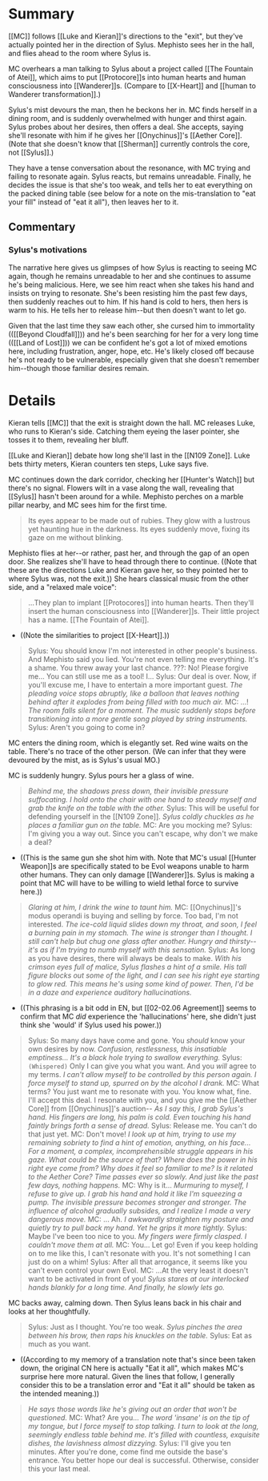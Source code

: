 # Summary
[[MC]] follows [[Luke and Kieran]]'s directions to the "exit", but they've actually pointed her in the direction of Sylus. Mephisto sees her in the hall, and flies ahead to the room where Sylus is.

MC overhears a man talking to Sylus about a project called [[The Fountain of Atei]], which aims to put [[Protocore]]s into human hearts and human consciousness into [[Wanderer]]s. (Compare to [[X-Heart]] and [[human to Wanderer transformation]].)

Sylus's mist devours the man, then he beckons her in. MC finds herself in a dining room, and is suddenly overwhelmed with hunger and thirst again. Sylus probes about her desires, then offers a deal. She accepts, saying she'll resonate with him if he gives her [[Onychinus]]'s [[Aether Core]]. (Note that she doesn't know that [[Sherman]] currently controls the core, not [[Sylus]].)

They have a tense conversation about the resonance, with MC trying and failing to resonate again. Sylus reacts, but remains unreadable. Finally, he decides the issue is that she's too weak, and tells her to eat everything on the packed dining table (see below for a note on the mis-translation to "eat your fill" instead of "eat it all"), then leaves her to it.

## Commentary

### Sylus's motivations
The narrative here gives us glimpses of how Sylus is reacting to seeing MC again, though he remains unreadable to her and she continues to assume he's being malicious. Here, we see him react when she takes his hand and insists on trying to resonate. She's been resisting him the past few days, then suddenly reaches out to him. If his hand is cold to hers, then hers is warm to his. He tells her to release him--but then doesn't want to let go.

Given that the last time they saw each other, she cursed him to immortality (([[Beyond Cloudfall]])) and he's been searching for her for a very long time (([[Land of Lost]])) we can be confident he's got a lot of mixed emotions here, including frustration, anger, hope, etc. He's likely closed off because he's not ready to be vulnerable, especially given that she doesn't remember him--though those familiar desires remain.

# Details
Kieran tells [[MC]] that the exit is straight down the hall. MC releases Luke, who runs to Kieran's side. Catching them eyeing the laser pointer, she tosses it to them, revealing her bluff.

[[Luke and Kieran]] debate how long she'll last in the [[N109 Zone]]. Luke bets thirty meters, Kieran counters ten steps, Luke says five.

MC continues down the dark corridor, checking her [[Hunter's Watch]] but there's no signal. Flowers wilt in a vase along the wall, revealing that [[Sylus]] hasn't been around for a while. Mephisto perches on a marble pillar nearby, and MC sees him for the first time.
> Its eyes appear to be made out of rubies. They glow with a lustrous yet haunting hue in the darkness. Its eyes suddenly move, fixing its gaze on me without blinking.

Mephisto flies at her--or rather, past her, and through the gap of an open door. She realizes she'll have to head through there to continue. ((Note that these are the directions Luke and Kieran gave her, so they pointed her to where Sylus was, not the exit.)) She hears classical music from the other side, and a "relaxed male voice":
> ...They plan to implant [[Protocores]] into human hearts. Then they'll insert the human consciousness into [[Wanderer]]s. Their little project has a name. [[The Fountain of Atei]].
* ((Note the similarities to project [[X-Heart]].))

> Sylus: You should know I'm not interested in other people's business. And Mephisto said you lied. You're not even telling me everything. It's a shame. You threw away your last chance.
> ???: No! Please forgive me... You can still use me as a tool! I...
> Sylus: Our deal is over. Now, if you'll excuse me, I have to entertain a more important guest.
> *The pleading voice stops abruptly, like a balloon that leaves nothing behind after it explodes from being filled with too much air.*
> MC: ...!
> *The room falls silent for a moment. The music suddenly stops before transitioning into a more gentle song played by string instruments.*
> Sylus: Aren't you going to come in?

MC enters the dining room, which is elegantly set. Red wine waits on the table. There's no trace of the other person. (We can infer that they were devoured by the mist, as is Sylus's usual MO.)

MC is suddenly hungry. Sylus pours her a glass of wine.
> *Behind me, the shadows press down, their invisible pressure suffocating.
> I hold onto the chair with one hand to steady myself and grab the knife on the table with the other.*
> Sylus: This will be useful for defending yourself in the [[N109 Zone]].
> *Sylus coldly chuckles as he places a familiar gun on the table.*
> MC: Are you mocking me?
> Sylus: I'm giving you a way out. Since you can't escape, why don't we make a deal?
* ((This is the same gun she shot him with. Note that MC's usual [[Hunter Weapon]]s are specifically stated to be Evol weapons unable to harm other humans. They can only damage [[Wanderer]]s. Sylus is making a point that MC will have to be willing to wield lethal force to survive here.))

> *Glaring at him, I drink the wine to taunt him.*
> MC: [[Onychinus]]'s modus operandi is buying and selling by force. Too bad, I'm not interested.
> *The ice-cold liquid slides down my throat, and soon, I feel a burning pain in my stomach. The wine is stronger than I thought. I still can't help but chug one glass after another. Hungry and thirsty--it's as if I'm trying to numb myself with this sensation.*
> Sylus: As long as you have desires, there will always be deals to make.
> *With his crimson eyes full of malice, Sylus flashes a hint of a smile. His tall figure blocks out some of the light, and I can see his right eye starting to glow red. This means he's using some kind of power. Then, I'd be in a daze and experience auditory hallucinations.*
* ((This phrasing is a bit odd in EN, but [[02-02.06 Agreement]] seems to confirm that MC *did* experience the 'hallucinations' here, she didn't just think she 'would' if Sylus used his power.))

> Sylus: So many days have come and gone. You *should* know your own desires by now.
> *Confusion, restlessness, this insatiable emptiness... It's a black hole trying to swallow everything.*
> Sylus: `(Whispered)` Only I can give you what you want. And you *will* agree to my terms.
> *I can't allow myself to be controlled by this person again. I force myself to stand up, spurred on by the alcohol I drank.*
> MC: What terms? You just want me to resonate with you. You know what, fine. I'll accept this deal. I resonate with you, and you give me the [[Aether Core]] from [[Onychinus]]'s auction--
> *As I say this, I grab Sylus's hand. His fingers are long, his palm is cold. Even touching his hand faintly brings forth a sense of dread.*
> Sylus: Release me. You can't do that just yet.
> MC: Don't move!
> *I look up at him, trying to use my remaining sobriety to find a hint of emotion, anything, on his face... For a moment, a complex, incomprehensible struggle appears in his gaze. What could be the source of that?
> Where does the power in his right eye come from? Why does it feel so familiar to me? Is it related to the Aether Core?
> Time passes ever so slowly. And just like the past few days, nothing happens.*
> MC: Why is it...
> *Murmuring to myself, I refuse to give up. I grab his hand and hold it like I'm squeezing a pump. The invisible pressure becomes stronger and stronger. The influence of alcohol gradually subsides, and I realize I made a very dangerous move.*
> MC: ... Ah.
> *I awkwardly straighten my posture and quietly try to pull back my hand. Yet he grips it more tightly.*
> Sylus: Maybe I've been too nice to you.
> *My fingers were firmly clasped. I couldn't move them at all.*
> MC: You... Let go! Even if you keep holding on to me like this, I can't resonate with you. It's not something I can just do on a whim!
> Sylus: After all that arrogance, it seems like you can't even control your own Evol.
> MC: ...At the very least it doesn't want to be activated in front of you!
> *Sylus stares at our interlocked hands blankly for a long time. And finally, he slowly lets go.*

MC backs away, calming down. Then Sylus leans back in his chair and looks at her thoughtfully.
> Sylus: Just as I thought. You're too weak.
> *Sylus pinches the area between his brow, then raps his knuckles on the table.*
> Sylus: Eat as much as you want.
* ((According to my memory of a translation note that's since been taken down, the original CN here is actually "Eat it all", which makes MC's surprise here more natural. Given the lines that follow, I generally consider this to be a translation error and "Eat it all" should be taken as the intended meaning.))

> *He says those words like he's giving out an order that won't be questioned.*
> MC: What? Are you...
> *The word 'insane' is on the tip of my tongue, but I force myself to stop talking. I turn to look at the long, seemingly endless table behind me. It's filled with countless, exquisite dishes, the lavishness almost dizzying.*
> Sylus: I'll give you ten minutes. After you're done, come find me outside the base's entrance. You better hope our deal is successful. Otherwise, consider this your last meal.
